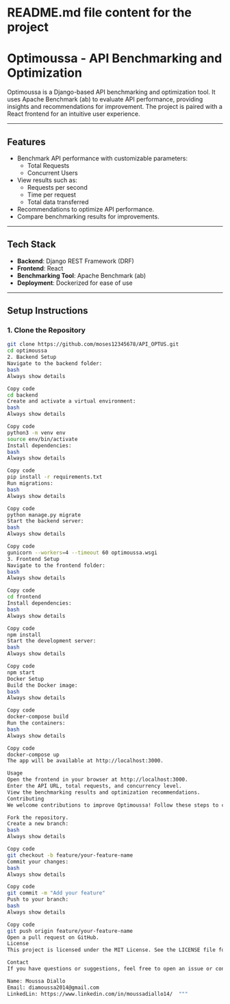 # README.md file content for the project
# Optimoussa - API Benchmarking and Optimization

Optimoussa is a Django-based API benchmarking and optimization tool. It uses Apache Benchmark (ab) to evaluate API performance, providing insights and recommendations for improvement. The project is paired with a React frontend for an intuitive user experience.

---

## Features
- Benchmark API performance with customizable parameters:
  - Total Requests
  - Concurrent Users
- View results such as:
  - Requests per second
  - Time per request
  - Total data transferred
- Recommendations to optimize API performance.
- Compare benchmarking results for improvements.

---

## Tech Stack
- **Backend**: Django REST Framework (DRF)
- **Frontend**: React
- **Benchmarking Tool**: Apache Benchmark (ab)
- **Deployment**: Dockerized for ease of use

---

## Setup Instructions

### 1. Clone the Repository
```bash
git clone https://github.com/moses12345678/API_OPTUS.git
cd optimoussa
2. Backend Setup
Navigate to the backend folder:
bash
Always show details

Copy code
cd backend
Create and activate a virtual environment:
bash
Always show details

Copy code
python3 -m venv env
source env/bin/activate
Install dependencies:
bash
Always show details

Copy code
pip install -r requirements.txt
Run migrations:
bash
Always show details

Copy code
python manage.py migrate
Start the backend server:
bash
Always show details

Copy code
gunicorn --workers=4 --timeout 60 optimoussa.wsgi
3. Frontend Setup
Navigate to the frontend folder:
bash
Always show details

Copy code
cd frontend
Install dependencies:
bash
Always show details

Copy code
npm install
Start the development server:
bash
Always show details

Copy code
npm start
Docker Setup
Build the Docker image:
bash
Always show details

Copy code
docker-compose build
Run the containers:
bash
Always show details

Copy code
docker-compose up
The app will be available at http://localhost:3000.

Usage
Open the frontend in your browser at http://localhost:3000.
Enter the API URL, total requests, and concurrency level.
View the benchmarking results and optimization recommendations.
Contributing
We welcome contributions to improve Optimoussa! Follow these steps to contribute:

Fork the repository.
Create a new branch:
bash
Always show details

Copy code
git checkout -b feature/your-feature-name
Commit your changes:
bash
Always show details

Copy code
git commit -m "Add your feature"
Push to your branch:
bash
Always show details

Copy code
git push origin feature/your-feature-name
Open a pull request on GitHub.
License
This project is licensed under the MIT License. See the LICENSE file for details.

Contact
If you have questions or suggestions, feel free to open an issue or contact the maintainer:

Name: Moussa Diallo
Email: diamoussa2014@gmail.com
LinkedLin: https://www.linkedin.com/in/moussadiallo14/  """
